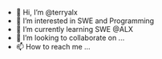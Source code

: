 - 👋 Hi, I’m @terryalx
- 👀 I’m interested in SWE and Programming
- 🌱 I’m currently learning SWE @ALX
- 💞️ I’m looking to collaborate on ...
- 📫 How to reach me ...

<!---
terryalx/terryalx is a ✨ special ✨ repository because its `README.md` (this file) appears on your GitHub profile.
You can click the Preview link to take a look at your changes.
--->
